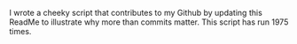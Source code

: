 I wrote a cheeky script that contributes to my Github by updating this ReadMe to illustrate why more than commits matter. This script has run 1975 times.